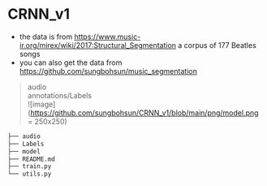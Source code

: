 # CRNN_v1

* the data is from https://www.music-ir.org/mirex/wiki/2017:Structural_Segmentation a corpus of 177 Beatles songs  
* you can also get the data from https://github.com/sungbohsun/music_segmentation
> audio  
> annotations/Labels  
![image](https://github.com/sungbohsun/CRNN_v1/blob/main/png/model.png = 250x250)
```bash
├── audio
├── Labels
├── model
├── README.md
├── train.py
└── utils.py
```
